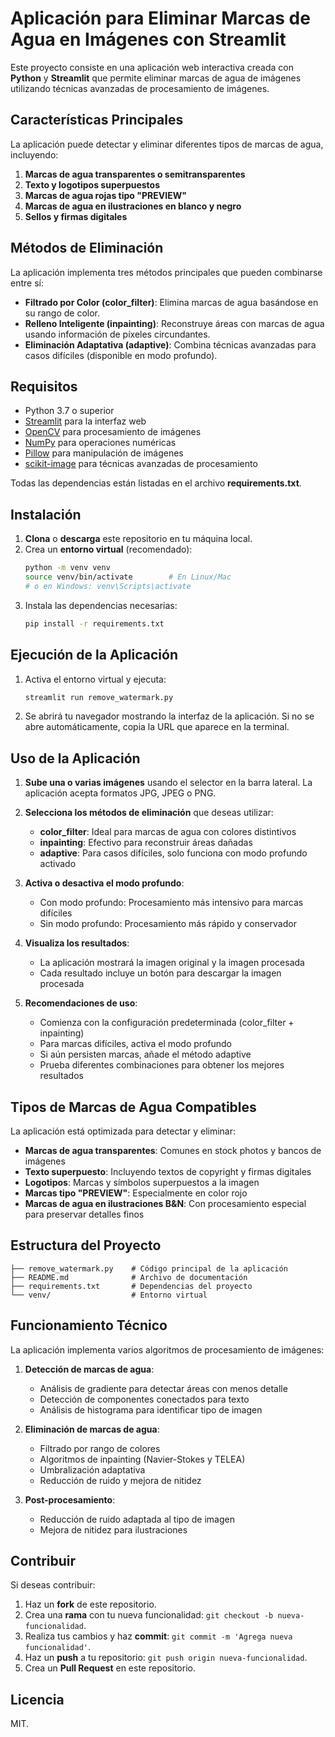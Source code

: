 # Aplicación para Eliminar Marcas de Agua en Imágenes con Streamlit

Este proyecto consiste en una aplicación web interactiva creada con **Python** y **Streamlit** que permite eliminar marcas de agua de imágenes utilizando técnicas avanzadas de procesamiento de imágenes.

## Características Principales

La aplicación puede detectar y eliminar diferentes tipos de marcas de agua, incluyendo:

1. **Marcas de agua transparentes o semitransparentes**
2. **Texto y logotipos superpuestos**
3. **Marcas de agua rojas tipo "PREVIEW"**
4. **Marcas de agua en ilustraciones en blanco y negro**
5. **Sellos y firmas digitales**

## Métodos de Eliminación

La aplicación implementa tres métodos principales que pueden combinarse entre sí:

- **Filtrado por Color (color_filter)**: Elimina marcas de agua basándose en su rango de color.
- **Relleno Inteligente (inpainting)**: Reconstruye áreas con marcas de agua usando información de píxeles circundantes.
- **Eliminación Adaptativa (adaptive)**: Combina técnicas avanzadas para casos difíciles (disponible en modo profundo).

## Requisitos

- Python 3.7 o superior
- [Streamlit](https://docs.streamlit.io/) para la interfaz web
- [OpenCV](https://opencv.org/) para procesamiento de imágenes
- [NumPy](https://numpy.org/) para operaciones numéricas
- [Pillow](https://pillow.readthedocs.io/) para manipulación de imágenes
- [scikit-image](https://scikit-image.org/) para técnicas avanzadas de procesamiento

Todas las dependencias están listadas en el archivo **requirements.txt**.

## Instalación

1. **Clona** o **descarga** este repositorio en tu máquina local.
2. Crea un **entorno virtual** (recomendado):
   ```bash
   python -m venv venv
   source venv/bin/activate        # En Linux/Mac
   # o en Windows: venv\Scripts\activate
   ```
3. Instala las dependencias necesarias:
   ```bash
   pip install -r requirements.txt
   ```

## Ejecución de la Aplicación

1. Activa el entorno virtual y ejecuta:
   ```bash
   streamlit run remove_watermark.py
   ```
2. Se abrirá tu navegador mostrando la interfaz de la aplicación. Si no se abre automáticamente, copia la URL que aparece en la terminal.

## Uso de la Aplicación

1. **Sube una o varias imágenes** usando el selector en la barra lateral. La aplicación acepta formatos JPG, JPEG o PNG.

2. **Selecciona los métodos de eliminación** que deseas utilizar:
   - **color_filter**: Ideal para marcas de agua con colores distintivos
   - **inpainting**: Efectivo para reconstruir áreas dañadas
   - **adaptive**: Para casos difíciles, solo funciona con modo profundo activado

3. **Activa o desactiva el modo profundo**:
   - Con modo profundo: Procesamiento más intensivo para marcas difíciles
   - Sin modo profundo: Procesamiento más rápido y conservador

4. **Visualiza los resultados**:
   - La aplicación mostrará la imagen original y la imagen procesada
   - Cada resultado incluye un botón para descargar la imagen procesada

5. **Recomendaciones de uso**:
   - Comienza con la configuración predeterminada (color_filter + inpainting)
   - Para marcas difíciles, activa el modo profundo
   - Si aún persisten marcas, añade el método adaptive
   - Prueba diferentes combinaciones para obtener los mejores resultados

## Tipos de Marcas de Agua Compatibles

La aplicación está optimizada para detectar y eliminar:

- **Marcas de agua transparentes**: Comunes en stock photos y bancos de imágenes
- **Texto superpuesto**: Incluyendo textos de copyright y firmas digitales
- **Logotipos**: Marcas y símbolos superpuestos a la imagen
- **Marcas tipo "PREVIEW"**: Especialmente en color rojo
- **Marcas de agua en ilustraciones B&N**: Con procesamiento especial para preservar detalles finos

## Estructura del Proyecto

```
├── remove_watermark.py    # Código principal de la aplicación
├── README.md              # Archivo de documentación
├── requirements.txt       # Dependencias del proyecto
└── venv/                  # Entorno virtual
```

## Funcionamiento Técnico

La aplicación implementa varios algoritmos de procesamiento de imágenes:

1. **Detección de marcas de agua**:
   - Análisis de gradiente para detectar áreas con menos detalle
   - Detección de componentes conectados para texto
   - Análisis de histograma para identificar tipo de imagen

2. **Eliminación de marcas de agua**:
   - Filtrado por rango de colores
   - Algoritmos de inpainting (Navier-Stokes y TELEA)
   - Umbralización adaptativa
   - Reducción de ruido y mejora de nitidez

3. **Post-procesamiento**:
   - Reducción de ruido adaptada al tipo de imagen
   - Mejora de nitidez para ilustraciones

## Contribuir

Si deseas contribuir:

1. Haz un **fork** de este repositorio.
2. Crea una **rama** con tu nueva funcionalidad: `git checkout -b nueva-funcionalidad`.
3. Realiza tus cambios y haz **commit**: `git commit -m 'Agrega nueva funcionalidad'`.
4. Haz un **push** a tu repositorio: `git push origin nueva-funcionalidad`.
5. Crea un **Pull Request** en este repositorio.

## Licencia

MIT.